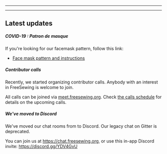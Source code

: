 - - -
- - -

## Latest updates

##### COVID-19 : Patron de masque

If you're looking for our facemask pattern, follow this link:

 - [Face mask pattern and instructions](/blog/facemask-frenzy)


##### Contributor calls

Recently, we started organizing contributor calls. Anybody with an interest in FreeSewing is welcome to join.

All calls can be joined via [meet.freesewing.org](https://meet.freesewing.org/). Check [the calls schedule](/community/calls/) for details on the upcoming calls.

##### We've moved to Discord

We've moved our chat rooms from to Discord. Our legacy chat on Gitter is deprecated.

You can join us at https://chat.freesewing.org, or use this in-app Discord invite: https://discord.gg/YDV4GvU

